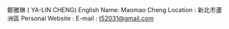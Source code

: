 鄭雅琳 ( YA-LIN CHENG)
English Name: Maomao Cheng
Location : 新北市蘆洲區
Personal Website : 
E-mail : t52031@gmail.com

